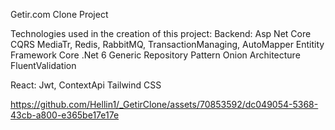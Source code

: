 Getir.com Clone Project

Technologies used in the creation of this project:
Backend: Asp Net Core
CQRS MediaTr,
Redis,
RabbitMQ,
TransactionManaging,
AutoMapper
Entitity Framework Core
.Net 6
Generic Repository Pattern
Onion Architecture
FluentValidation


React: 
Jwt,
ContextApi
Tailwind CSS



https://github.com/Hellin1/_GetirClone/assets/70853592/dc049054-5368-43cb-a800-e365be17e17e





